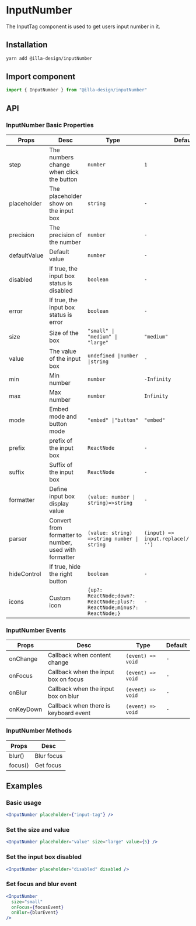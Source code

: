 # InputNumber 

The InputTag component is used to get users input number in it.

## Installation

```bash
yarn add @illa-design/inputNumber	
```

## Import component

```jsx
import { InputNumber } from "@illa-design/inputNumber"
```

## API

### InputNumber Basic Properties

| Props        | Desc                                                  | Type                                                         | Default                                      |
| ------------ | ----------------------------------------------------- | ------------------------------------------------------------ | -------------------------------------------- |
| step         | The numbers change when click the button              | `number`                                                     | `1`                                          |
| placeholder  | The placeholder show on the input box                 | `string`                                                     | `-`                                          |
| precision    | The precision of the number                           | `number`                                                     | `-`                                          |
| defaultValue | Default value                                         | `number`                                                     | `-`                                          |
| disabled     | If true, the input box status is disabled             | `boolean`                                                    | `-`                                          |
| error        | If true, the input box status is error                | `boolean`                                                    | `-`                                          |
| size         | Size of the box                                       | `"small" \| "medium" \| "large"  `                           | `"medium"`                                   |
| value        | The value of the input box                            | `undefined \|number \|string  `                              | `-`                                          |
| min          | Min number                                            | `number`                                                     | `-Infinity`                                  |
| max          | Max number                                            | `number`                                                     | `Infinity`                                   |
| mode         | Embed mode and button mode                            | `"embed" \|"button"   `                                      | `"embed"`                                    |
| prefix       | prefix of the input box                               | `ReactNode`                                                  | `-`                                          |
| suffix       | Suffix of the input box                               | `ReactNode`                                                  | `-`                                          |
| formatter    | Define input box display value                        | `(value: number \| string)=>string  `                        | `-`                                          |
| parser       | Convert from formatter to number, used with formatter | `(value: string) =>string number \| string  `                | `(input) => input.replace(/[^\w\.-]+/g, '')` |
| hideControl  | If true, hide the right button                        | `boolean`                                                    | `-`                                          |
| icons        | Custom icon                                           | `{up?: ReactNode;down?: ReactNode;plus?: ReactNode;minus?: ReactNode;}` | `-`                                          |

### InputNumber Events

| Props     | Desc                                  | Type              | Default |
| --------- | ------------------------------------- | ----------------- | ------- |
| onChange  | Callback when content change          | `(event) => void` | `-`     |
| onFocus   | Callback when the input box on focus  | `(event) => void` | `-`     |
| onBlur    | Callback when the input box on blur   | `(event) => void` | `-`     |
| onKeyDown | Callback when there is keyboard event | `(event) => void` | `-`     |

### InputNumber Methods

| Props   | Desc       |
| ------- | ---------- |
| blur()  | Blur focus |
| focus() | Get focus  |

## Examples

### Basic usage

```jsx
<InputNumber placeholder={"input-tag"} />
```

### Set the size and value 

```jsx
<InputNumber placeholder="value" size="large" value={5} />
```

### Set the input box disabled

```jsx
<InputNumber placeholder="disabled" disabled />
```

### Set focus and blur event

```jsx
<InputNumber
  size="small"
  onFocus={focusEvent}
  onBlur={blurEvent}
/>

```
